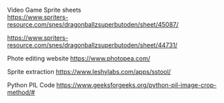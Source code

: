 Video Game Sprite sheets  
https://www.spriters-resource.com/snes/dragonballzsuperbutoden/sheet/45087/  

https://www.spriters-resource.com/snes/dragonballzsuperbutoden/sheet/44731/

Phote editing website
https://www.photopea.com/

Sprite extraction
https://www.leshylabs.com/apps/sstool/

Python PIL Code
https://www.geeksforgeeks.org/python-pil-image-crop-method/#

